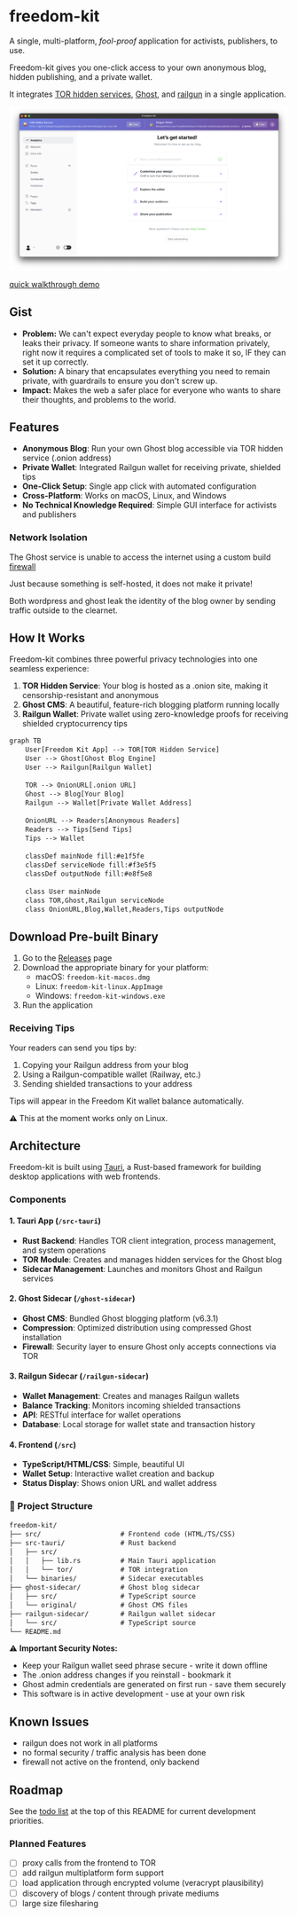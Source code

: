 # freedom-kit

A single, multi-platform, _fool-proof_ application for activists, publishers, to use.

Freedom-kit gives you one-click access to your own anonymous blog, hidden publishing, and a private wallet.

It integrates [TOR hidden services](https://tb-manual.torproject.org/onion-services/), [Ghost](https://github.com/TryGhost/Ghost), and [railgun](https://github.com/Railgun-Community/wallet) in a single application.

![Preview of Freedom-kit](preview.png)

[quick walkthrough demo](https://youtu.be/GD5L1Oiqlz4)

## Gist

- **Problem:** We can't expect everyday people to know what breaks, or leaks their privacy. If someone wants to share information privately, right now it requires a complicated set of tools to make it so, IF they can set it up correctly.
- **Solution:** A binary that encapsulates everything you need to remain private, with guardrails to ensure you don't screw up.
- **Impact:** Makes the web a safer place for everyone who wants to share their thoughts, and problems to the world.

## Features

- **Anonymous Blog**: Run your own Ghost blog accessible via TOR hidden service (.onion address)
- **Private Wallet**: Integrated Railgun wallet for receiving private, shielded tips
- **One-Click Setup**: Single app click with automated configuration
- **Cross-Platform**: Works on macOS, Linux, and Windows
- **No Technical Knowledge Required**: Simple GUI interface for activists and publishers

### Network Isolation

The Ghost service is unable to access the internet using a custom build [firewall](./ghost-sidecar/src/firewall.ts)

Just because something is self-hosted, it does not make it private!

Both wordpress and ghost leak the identity of the blog owner by sending traffic outside to the clearnet.

## How It Works

Freedom-kit combines three powerful privacy technologies into one seamless experience:

1. **TOR Hidden Service**: Your blog is hosted as a .onion site, making it censorship-resistant and anonymous
2. **Ghost CMS**: A beautiful, feature-rich blogging platform running locally
3. **Railgun Wallet**: Private wallet using zero-knowledge proofs for receiving shielded cryptocurrency tips

```mermaid
graph TB
    User[Freedom Kit App] --> TOR[TOR Hidden Service]
    User --> Ghost[Ghost Blog Engine]
    User --> Railgun[Railgun Wallet]

    TOR --> OnionURL[.onion URL]
    Ghost --> Blog[Your Blog]
    Railgun --> Wallet[Private Wallet Address]

    OnionURL --> Readers[Anonymous Readers]
    Readers --> Tips[Send Tips]
    Tips --> Wallet

    classDef mainNode fill:#e1f5fe
    classDef serviceNode fill:#f3e5f5
    classDef outputNode fill:#e8f5e8

    class User mainNode
    class TOR,Ghost,Railgun serviceNode
    class OnionURL,Blog,Wallet,Readers,Tips outputNode
```

## Download Pre-built Binary

1. Go to the [Releases](../../releases) page
2. Download the appropriate binary for your platform:
   - macOS: `freedom-kit-macos.dmg`
   - Linux: `freedom-kit-linux.AppImage`
   - Windows: `freedom-kit-windows.exe`
3. Run the application

### Receiving Tips

Your readers can send you tips by:

1. Copying your Railgun address from your blog
2. Using a Railgun-compatible wallet (Railway, etc.)
3. Sending shielded transactions to your address

Tips will appear in the Freedom Kit wallet balance automatically.

⚠ This at the moment works only on Linux.

## Architecture

Freedom-kit is built using [Tauri](https://tauri.app/), a Rust-based framework for building desktop applications with web frontends.

### Components

#### 1. **Tauri App** (`/src-tauri`)

- **Rust Backend**: Handles TOR client integration, process management, and system operations
- **TOR Module**: Creates and manages hidden services for the Ghost blog
- **Sidecar Management**: Launches and monitors Ghost and Railgun services

#### 2. **Ghost Sidecar** (`/ghost-sidecar`)

- **Ghost CMS**: Bundled Ghost blogging platform (v6.3.1)
- **Compression**: Optimized distribution using compressed Ghost installation
- **Firewall**: Security layer to ensure Ghost only accepts connections via TOR

#### 3. **Railgun Sidecar** (`/railgun-sidecar`)

- **Wallet Management**: Creates and manages Railgun wallets
- **Balance Tracking**: Monitors incoming shielded transactions
- **API**: RESTful interface for wallet operations
- **Database**: Local storage for wallet state and transaction history

#### 4. **Frontend** (`/src`)

- **TypeScript/HTML/CSS**: Simple, beautiful UI
- **Wallet Setup**: Interactive wallet creation and backup
- **Status Display**: Shows onion URL and wallet address

### 📁 Project Structure

```
freedom-kit/
├── src/                    # Frontend code (HTML/TS/CSS)
├── src-tauri/              # Rust backend
│   ├── src/
│   │   ├── lib.rs          # Main Tauri application
│   │   └── tor/            # TOR integration
│   └── binaries/           # Sidecar executables
├── ghost-sidecar/          # Ghost blog sidecar
│   ├── src/                # TypeScript source
│   └── original/           # Ghost CMS files
├── railgun-sidecar/        # Railgun wallet sidecar
│   └── src/                # TypeScript source
└── README.md
```

⚠️ **Important Security Notes:**

- Keep your Railgun wallet seed phrase secure - write it down offline
- The .onion address changes if you reinstall - bookmark it
- Ghost admin credentials are generated on first run - save them securely
- This software is in active development - use at your own risk

## Known Issues

- railgun does not work in all platforms
- no formal security / traffic analysis has been done
- firewall not active on the frontend, only backend

## Roadmap

See the [todo list](#todo) at the top of this README for current development priorities.

### Planned Features

- [ ] proxy calls from the frontend to TOR
- [ ] add railgun multiplatform form support
- [ ] load application through encrypted volume (veracrypt plausibility)
- [ ] discovery of blogs / content through private mediums
- [ ] large size filesharing
